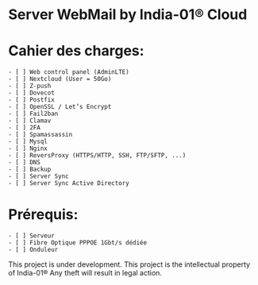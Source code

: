 # Server WebMail by India-01® Cloud
# Cahier des charges:
    - [ ] Web control panel (AdminLTE)
    - [ ] Nextcloud (User = 50Go)
    - [ ] Z-push
    - [ ] Dovecot
    - [ ] Postfix
    - [ ] OpenSSL / Let’s Encrypt
    - [ ] Fail2ban
    - [ ] Clamav
    - [ ] 2FA
    - [ ] Spamassassin
    - [ ] Mysql
    - [ ] Nginx
    - [ ] ReversProxy (HTTPS/HTTP, SSH, FTP/SFTP, ...)
    - [ ] DNS
    - [ ] Backup
    - [ ] Server Sync
    - [ ] Server Sync Active Directory

# Prérequis:
    - [ ] Serveur
    - [ ] Fibre Optique PPPOE 1Gbt/s dédiée 
    - [ ] Onduleur

 This project is under development. This project is the intellectual property of India-01® Any theft will result in legal action.

